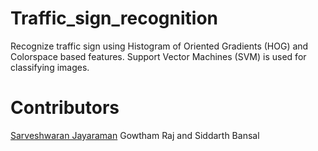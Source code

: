 # Traffic_sign_recognition
Recognize traffic sign using Histogram of Oriented Gradients (HOG) and Colorspace based features. Support Vector Machines (SVM) is used for classifying images.

# Contributors
[Sarveshwaran Jayaraman](https://www.linkedin.com/in/sarveshjayaraman/)   Gowtham Raj and Siddarth Bansal
